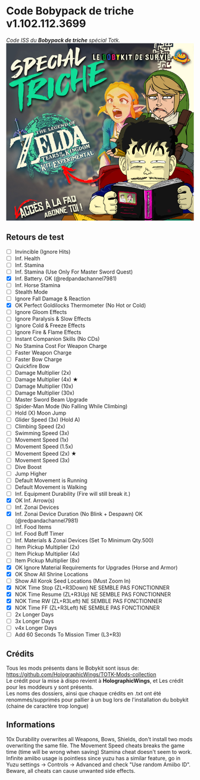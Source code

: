 # Code Bobypack de triche v1.102.112.3699
*Code ISS du **Bobypack de triche** spécial Totk.*
![Bobykit](/rec5.jpg)

## Retours de test

- [ ] Invincible (Ignore Hits)
- [ ] Inf. Health
- [ ] Inf. Stamina
- [ ] Inf. Stamina (Use Only For Master Sword Quest)
- [x] Inf. Battery. OK (@redpandachannel7981)
- [ ] Inf. Horse Stamina
- [ ] Stealth Mode
- [ ] Ignore Fall Damage & Reaction
- [x] OK Perfect Goldilocks Thermometer (No Hot or Cold)
- [ ] Ignore Gloom Effects
- [ ] Ignore Paralysis & Slow Effects
- [ ] Ignore Cold & Freeze Effects
- [ ] Ignore Fire & Flame Effects
- [ ] Instant Companion Skills (No CDs)
- [ ] No Stamina Cost For Weapon Charge
- [ ] Faster Weapon Charge
- [ ] Faster Bow Charge
- [ ] Quickfire Bow
- [ ] Damage Multiplier (2x)
- [ ] Damage Multiplier (4x) ★
- [ ] Damage Multiplier (10x)
- [ ] Damage Multiplier (30x)
- [ ] Master Sword Beam Upgrade
- [ ] Spider-Man Mode (No Falling While Climbing)
- [ ] Hold (X) Moon Jump
- [ ] Glider Speed (3x) (Hold A)
- [ ] Climbing Speed (2x)
- [ ] Swimming Speed (3x)
- [ ] Movement Speed (1x)
- [ ] Movement Speed (1.5x)
- [ ] Movement Speed (2x) ★
- [ ] Movement Speed (3x)
- [ ] Dive Boost
- [ ] Jump Higher
- [ ] Default Movement is Running
- [ ] Default Movement is Walking
- [ ] Inf. Equipment Durability (Fire will still break it.)
- [x] OK Inf. Arrow(s)
- [ ] Inf. Zonai Devices
- [x] Inf. Zonai Device Duration (No Blink + Despawn) OK (@redpandachannel7981)
- [ ] Inf. Food Items
- [ ] Inf. Food Buff Timer
- [ ] Inf. Materials & Zonai Devices (Set To Minimum Qty.500)
- [ ] Item Pickup Multiplier (2x)
- [ ] Item Pickup Multiplier (4x)
- [ ] Item Pickup Multiplier (8x)
- [x] OK Ignore Material Requirements for Upgrades (Horse and Armor)
- [x] OK Show All Shrine Locations
- [ ] Show All Korok Seed Locations (Must Zoom In)
- [x] NOK Time Stop (ZL+R3Down) NE SEMBLE PAS FONCTIONNER
- [x] NOK Time Resume (ZL+R3Up) NE SEMBLE PAS FONCTIONNER
- [x] NOK Time RW (ZL+R3Left) NE SEMBLE PAS FONCTIONNER
- [x] NOK Time FF (ZL+R3Left) NE SEMBLE PAS FONCTIONNER
- [ ] 2x Longer Days
- [ ] 3x Longer Days
- [ ] v4x Longer Days
- [ ] Add 60 Seconds To Mission Timer (L3+R3)

## Crédits
Tous les mods présents dans le Bobykit sont issus de: https://github.com/HolographicWings/TOTK-Mods-collection  
Le crédit pour la mise à dispo revient à **HolographicWings**, et Les crédit pour les moddeurs y sont présents.  
Les noms des dossiers, ainsi que chaque crédits en .txt ont été renommés/supprimés pour pallier à un bug lors de l'installation du bobykit (chaine de caractère trop longue)

## Informations
10x Durability overwrites all Weapons, Bows, Shields, don't install two mods overwriting the same file.
The Movement Speed cheats breaks the game time (time will be wrong when saving)
Stamina cheat doesn't seem to work.
Infinite amiibo usage is pointless since yuzu has a similar feature, go in Yuzu settings → Controls → Advanced and check "Use random Amiibo ID".
Beware, all cheats can cause unwanted side effects.
